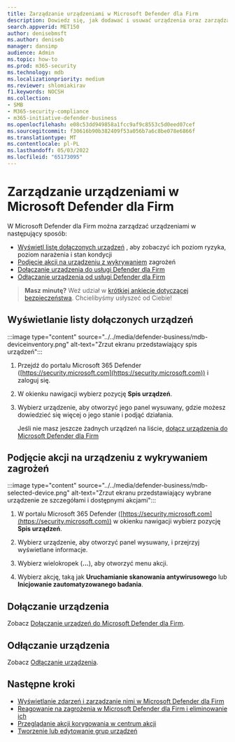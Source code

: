 ```yaml
---
title: Zarządzanie urządzeniami w Microsoft Defender dla Firm
description: Dowiedz się, jak dodawać i usuwać urządzenia oraz zarządzać nimi w usłudze Defender dla firm, ochrona punktów końcowych dla małych i średnich firm.
search.appverid: MET150
author: denisebmsft
ms.author: deniseb
manager: dansimp
audience: Admin
ms.topic: how-to
ms.prod: m365-security
ms.technology: mdb
ms.localizationpriority: medium
ms.reviewer: shlomiakirav
f1.keywords: NOCSH
ms.collection:
- SMB
- M365-security-compliance
- m365-initiative-defender-business
ms.openlocfilehash: e08c53dd949858a1fcc9af9c8553c5d0eed07cef
ms.sourcegitcommit: f30616b90b382409f53a056b7a6c8be078e6866f
ms.translationtype: MT
ms.contentlocale: pl-PL
ms.lasthandoff: 05/03/2022
ms.locfileid: "65173095"
---
```

# <a name="manage-devices-in-microsoft-defender-for-business"></a>Zarządzanie urządzeniami w Microsoft Defender dla Firm

W Microsoft Defender dla Firm można zarządzać urządzeniami w następujący sposób:

- [Wyświetl listę dołączonych urządzeń](#view-the-list-of-onboarded-devices) , aby zobaczyć ich poziom ryzyka, poziom narażenia i stan kondycji
- [Podjęcie akcji na urządzeniu z wykrywaniem](#take-action-on-a-device-that-has-threat-detections) zagrożeń
- [Dołączanie urządzenia do usługi Defender dla Firm](#onboard-a-device)  
- [Odłączanie urządzenia od usługi Defender dla Firm](#offboard-a-device)

>
> **Masz minutę?**
> Weź udział w <a href="https://microsoft.qualtrics.com/jfe/form/SV_0JPjTPHGEWTQr4y" target="_blank">krótkiej ankiecie dotyczącej bezpieczeństwa</a>. Chcielibyśmy usłyszeć od Ciebie!
>

## <a name="view-the-list-of-onboarded-devices"></a>Wyświetlanie listy dołączonych urządzeń

:::image type="content" source="../../media/defender-business/mdb-deviceinventory.png" alt-text="Zrzut ekranu przedstawiający spis urządzeń":::

1. Przejdź do portalu Microsoft 365 Defender ([https://security.microsoft.com](https://security.microsoft.com)) i zaloguj się.

2. W okienku nawigacji wybierz pozycję **Spis urządzeń**.

3. Wybierz urządzenie, aby otworzyć jego panel wysuwany, gdzie możesz dowiedzieć się więcej o jego stanie i podjąć działania. 

   Jeśli nie masz jeszcze żadnych urządzeń na liście, [dołącz urządzenia do Microsoft Defender dla Firm](mdb-onboard-devices.md)

## <a name="take-action-on-a-device-that-has-threat-detections"></a>Podjęcie akcji na urządzeniu z wykrywaniem zagrożeń

:::image type="content" source="../../media/defender-business/mdb-selected-device.png" alt-text="Zrzut ekranu przedstawiający wybrane urządzenie ze szczegółami i dostępnymi akcjami":::

1. W portalu Microsoft 365 Defender ([https://security.microsoft.com](https://security.microsoft.com)) w okienku nawigacji wybierz pozycję **Spis urządzeń**. 

2. Wybierz urządzenie, aby otworzyć panel wysuwany, i przejrzyj wyświetlane informacje.

3. Wybierz wielokropek (**...**), aby otworzyć menu akcji. 

4. Wybierz akcję, taką jak **Uruchamianie skanowania antywirusowego** lub **Inicjowanie zautomatyzowanego badania**. 

## <a name="onboard-a-device"></a>Dołączanie urządzenia

Zobacz [Dołączanie urządzeń do Microsoft Defender dla Firm](mdb-onboard-devices.md).

## <a name="offboard-a-device"></a>Odłączanie urządzenia

Zobacz [Odłączanie urządzenia](mdb-offboard-devices.md).

## <a name="next-steps"></a>Następne kroki

- [Wyświetlanie zdarzeń i zarządzanie nimi w Microsoft Defender dla Firm](mdb-view-manage-incidents.md)
- [Reagowanie na zagrożenia w Microsoft Defender dla Firm i eliminowanie ich](mdb-respond-mitigate-threats.md)
- [Przeglądanie akcji korygowania w centrum akcji](mdb-review-remediation-actions.md)
- [Tworzenie lub edytowanie grup urządzeń](mdb-create-edit-device-groups.md)